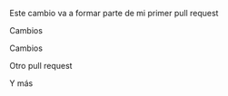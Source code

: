 Este cambio va a formar parte de mi primer pull request

Cambios

Cambios

Otro pull request

Y más
